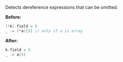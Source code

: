 Detects dereference expressions that can be omitted.

**Before:**
```go
(*k).field = 5
_ := (*a)[5] // only if a is array
```

**After:**
```go
k.field = 5
_ := a[5]
```
